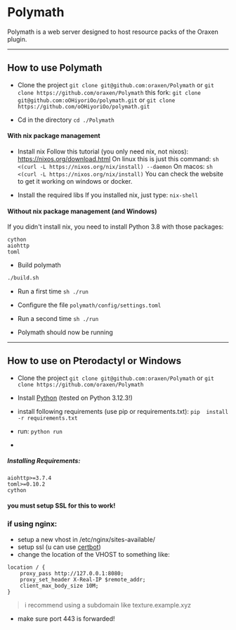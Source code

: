 # Polymath

Polymath is a web server designed to host resource packs of the Oraxen plugin.
__ __
## How to use Polymath

- Clone the project
``git clone git@github.com:oraxen/Polymath`` or ``git clone https://github.com/oraxen/Polymath``
this fork: ``git clone git@github.com:oOHiyoriOo/polymath.git`` or ``git clone https://github.com/oOHiyoriOo/polymath.git``

- Cd in the directory
``cd ./Polymath``

#### With nix package management
- Install nix
Follow this tutorial (you only need nix, not nixos): https://nixos.org/download.html
On linux this is just this command:
``sh <(curl -L https://nixos.org/nix/install) --daemon``
On macos:
``sh <(curl -L https://nixos.org/nix/install)``
You can check the website to get it working on windows or docker.

- Install the required libs
If you installed nix, just type:
``nix-shell``

#### Without nix package management (and Windows)
If you didn't install nix, you need to install Python 3.8 with those packages:
```
cython
aiohttp
toml
```

- Build polymath
```sh
./build.sh
```

- Run a first time
``sh
./run``

- Configure the file ``polymath/config/settings.toml``

- Run a second time
``sh
./run``

- Polymath should now be running

__ __
## How to use on Pterodactyl or Windows

- Clone the project
``git clone git@github.com:oraxen/Polymath`` or ``git clone https://github.com/oraxen/Polymath``

- Install [Python](https://python.org) (tested on Python 3.12.3!)

- install following requirements (use pip or requirements.txt):
``pip  install -r requirements.txt``

- run:  `python run`
- 
##### Installing Requirements:
```
aiohttp>=3.7.4
toml>=0.10.2
cython
```
#### you **must** setup SSL for this to work! 

### if using nginx:
- setup a new vhost in /etc/nginx/sites-available/
- setup ssl (u can use [certbot](https://certbot.eff.org/))
- change the location of the VHOST to something like: 
```nginx
location / {
    proxy_pass http://127.0.0.1:8080;
    proxy_set_header X-Real-IP $remote_addr;
    client_max_body_size 10M;
}
```
> i recommend using a subdomain like texture.example.xyz
- make sure port 443 is forwarded!
